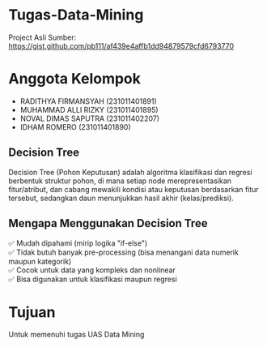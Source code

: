 # Tugas-Data-Mining
Project Asli Sumber: https://gist.github.com/pb111/af439e4affb1dd94879579cfd6793770

# Anggota Kelompok
- RADITHYA FIRMANSYAH (231011401891)
- MUHAMMAD ALLI RIZKY (231011401895)
- NOVAL DIMAS SAPUTRA (231011402207)
- IDHAM ROMERO (231011401890)

## Decision Tree
Decision Tree (Pohon Keputusan) adalah algoritma klasifikasi dan regresi berbentuk struktur pohon, di mana setiap node merepresentasikan fitur/atribut, dan cabang mewakili kondisi atau keputusan berdasarkan fitur tersebut, sedangkan daun menunjukkan hasil akhir (kelas/prediksi).

## Mengapa Menggunakan Decision Tree
✅ Mudah dipahami (mirip logika "if-else")  
✅ Tidak butuh banyak pre-processing (bisa menangani data numerik maupun kategorik)  
✅ Cocok untuk data yang kompleks dan nonlinear  
✅ Bisa digunakan untuk klasifikasi maupun regresi

# Tujuan
Untuk memenuhi tugas UAS Data Mining
